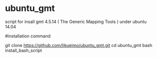 # ubuntu_gmt
script for insall gmt 4.5.14 ( The Generic Mapping Tools ) 
under ubuntu 14.04

#installation command

git clone https://github.com/likueimo/ubuntu_gmt.git
cd ubuntu_gmt
bash install_bash_script
